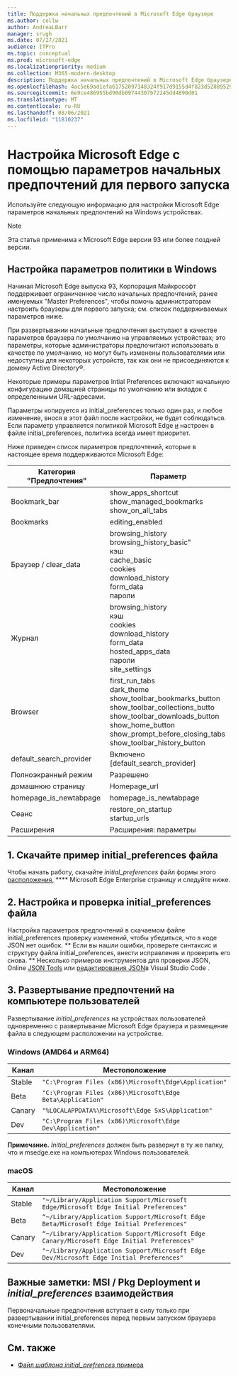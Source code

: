```yaml
---
title: Поддержка начальных предпочтений в Microsoft Edge браузере
ms.author: collw
author: AndreaLBarr
manager: srugh
ms.date: 07/27/2021
audience: ITPro
ms.topic: conceptual
ms.prod: microsoft-edge
ms.localizationpriority: medium
ms.collection: M365-modern-desktop
description: Поддержка начальных предпочтений в Microsoft Edge браузере.
ms.openlocfilehash: 4ac5e69ad1efa61752097348324f917d9155d4f823d520895296c8ab01d7065c
ms.sourcegitcommit: 6e9ce486955bd90db09744307b72245dd4890d01
ms.translationtype: MT
ms.contentlocale: ru-RU
ms.lasthandoff: 08/06/2021
ms.locfileid: "11810237"
---
```

# <a name="configure-microsoft-edge-using-initial-preferences-settings-for-the-first-run"></a>Настройка Microsoft Edge с помощью параметров начальных предпочтений для первого запуска

Используйте следующую информацию для настройки Microsoft Edge параметров начальных предпочтений на Windows устройствах.

> [!Note]
> Эта статья применима к Microsoft Edge версии 93 или более поздней версии.

## <a name="configure-policy-settings-on-windows"></a>Настройка параметров политики в Windows

Начиная Microsoft Edge выпуска 93, Корпорация Майкрософт поддерживает ограниченное число начальных предпочтений, ранее именуемых "Master Preferences", чтобы помочь администраторам настроить браузеры для первого запуска; см. список поддерживаемых параметров ниже.  

При развертывании начальные предпочтения выступают в качестве параметров браузера по умолчанию на управляемых устройствах; это параметры, которые администраторы предпочитают использовать в качестве по умолчанию, но могут быть изменены пользователями или недоступны для некоторых устройств, так как они не присоединяются к домену Active Directory®.

Некоторые примеры параметров Intial Preferences включают начальную конфигурацию домашней страницы по умолчанию или вкладок с определенными URL-адресами.

Параметры копируется из initial_preferences только один раз, и любое изменение, внося в этот файл после настройки, не будет соблюдаться. Если параметр управляется политикой Microsoft Edge [и](/deployedge/microsoft-edge-policies) настроен в файле initial_preferences, политика всегда имеет приоритет.

Ниже приведен список параметров предпочтений, которые в настоящее время поддерживаются Microsoft Edge:

| Категория "Предпочтения" | Параметр |
| - | - |
| Bookmark_bar | show_apps_shortcut<br>show_managed_bookmarks<br>show_on_all_tabs |
| Bookmarks | editing_enabled |
| Браузер / clear_data | browsing_history<br>browsing_history_basic"<br>кэш<br>cache_basic<br>cookies<br>download_history<br>form_data<br>пароли |
| Журнал | browsing_history<br>кэш<br>cookies<br>download_history<br>form_data<br>hosted_apps_data<br>пароли<br>site_settings |
| Browser | first_run_tabs<br>dark_theme<br>show_toolbar_bookmarks_button<br>show_toolbar_collections_butto<br>show_toolbar_downloads_button<br>show_home_button<br>show_prompt_before_closing_tabs<br>show_toolbar_history_button |
| default_search_provider | Включено [default_search_provider] |
| Полноэкранный режим | Разрешено |
| домашнюю страницу | Homepage_url |
| homepage_is_newtabpage | homepage_is_newtabpage |
| Сеанс | restore_on_startup<br>startup_urls |
| Расширения | Расширения: параметры |

## <a name="1-download-an-example-initial_preferences-file"></a>1. Скачайте пример initial_preferences файла

Чтобы начать работу, скачайте *initial_preferences* файл формы этого [расположения,](https://www.microsoft.com/edge/business/download) **** Microsoft Edge Enterprise страницу и следуйте ниже.

## <a name="2-customize-and-validate-the-initial_preferences-file"></a>2. Настройка и проверка initial_preferences файла

Настройка параметров предпочтений в скачаемом файле initial_preferences проверку изменений, чтобы убедиться, что в коде JSON нет ошибок. ** Если вы нашли ошибки, проверьте синтаксис и структуру файла initial_preferences, внести исправления и проверить его снова. ** Несколько примеров инструментов для проверки JSON, Online [JSON Tools](https://jsonformatter.org/) или [редактирования JSON](https://code.visualstudio.com/docs/languages/json)в Visual Studio Code .

## <a name="3-deploy-preferences-to-users-computer"></a>3. Развертывание предпочтений на компьютере пользователей

Развертывание *initial_preferences* на устройствах пользователей одновременно с развертывание Microsoft Edge браузера и размещение файла в следующем расположении на устройстве.

### <a name="windows-amd64-and-arm64"></a>Windows (AMD64 и ARM64)

| Канал | Местоположение |
| - | - |
| Stable | `"C:\Program Files (x86)\Microsoft\Edge\Application"` |
| Beta | `"C:\Program Files (x86)\Microsoft\Edge Beta\Application"` |
|Canary | `"%LOCALAPPDATA%\Microsoft\Edge SxS\Application"` |
| Dev | `"C:\Program Files (x86)\Microsoft\Edge Dev\Application"` |

**Примечание.** *Initial_preferences* должен быть развернут в ту же папку, что и msedge.exe на компьютерах Windows пользователей.  

### <a name="macos"></a>macOS

| Канал | Местоположение |
| - | - |
| Stable | `"~/Library/Application Support/Microsoft Edge/Microsoft Edge Initial Preferences"` |
| Beta | `“~/Library/Application Support/Microsoft Edge Beta/Microsoft Edge Initial Preferences"` |
| Canary | `“~/Library/Application Support/Microsoft Edge Canary/Microsoft Edge Initial Preferences"` |
| Dev | `"~/Library/Application Support/Microsoft Edge Dev/Microsoft Edge Initial Preferences"` |

## <a name="important-notes-msi--pkg-deployment-and-initial_preferences-interaction"></a>Важные заметки: MSI / Pkg Deployment и *initial_preferences* взаимодействия

Первоначальные предпочтения вступает в силу только при развертывании initial_preferences перед первым запуском браузера конечными пользователями.  

## <a name="see-also"></a>См. также

- [Файл *шаблона initial_prefrences* примера](https://www.microsoft.com/edge/business/download)

